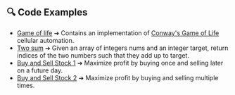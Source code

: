 ## 🔍 Code Examples
- [Game of life](game_of_life.md) ➔
 Contains an implementation of [Conway's Game of Life](https://en.wikipedia.org/wiki/Conway%27s_Game_of_Life) cellular automation.
- [Two sum](two_sum.md) ➔ Given an array of integers nums and an integer target, return indices of the two numbers such that they add up to target.
- [ Buy and Sell Stock 1](buy_and_sell_stock.md) ➔ Maximize profit by buying once and selling later on a future day.
- [ Buy and Sell Stock 2](buy_and_sell_stock_2.md) ➔ Maximize profit by buying and selling multiple times.




